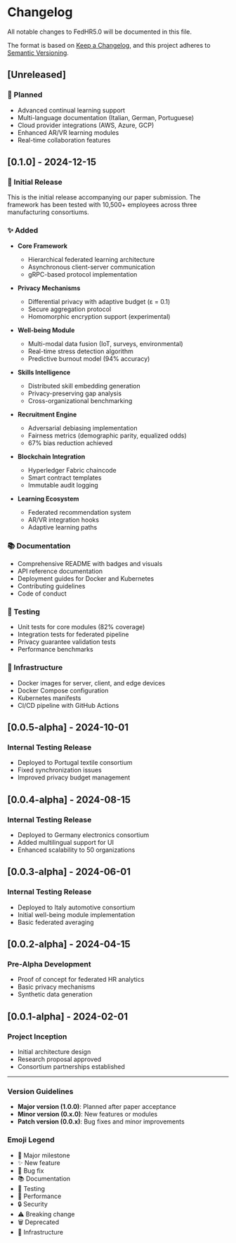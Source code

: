 # Changelog

All notable changes to FedHR5.0 will be documented in this file.

The format is based on [Keep a Changelog](https://keepachangelog.com/en/1.0.0/),
and this project adheres to [Semantic Versioning](https://semver.org/spec/v2.0.0.html).

## [Unreleased]

### 🚀 Planned
- Advanced continual learning support
- Multi-language documentation (Italian, German, Portuguese)
- Cloud provider integrations (AWS, Azure, GCP)
- Enhanced AR/VR learning modules
- Real-time collaboration features

## [0.1.0] - 2024-12-15

### 🎉 Initial Release
This is the initial release accompanying our paper submission. The framework has been tested with 10,500+ employees across three manufacturing consortiums.

### ✨ Added
- **Core Framework**
  - Hierarchical federated learning architecture
  - Asynchronous client-server communication
  - gRPC-based protocol implementation
  
- **Privacy Mechanisms**
  - Differential privacy with adaptive budget (ε = 0.1)
  - Secure aggregation protocol
  - Homomorphic encryption support (experimental)
  
- **Well-being Module**
  - Multi-modal data fusion (IoT, surveys, environmental)
  - Real-time stress detection algorithm
  - Predictive burnout model (94% accuracy)
  
- **Skills Intelligence**
  - Distributed skill embedding generation
  - Privacy-preserving gap analysis
  - Cross-organizational benchmarking
  
- **Recruitment Engine**
  - Adversarial debiasing implementation
  - Fairness metrics (demographic parity, equalized odds)
  - 67% bias reduction achieved
  
- **Blockchain Integration**
  - Hyperledger Fabric chaincode
  - Smart contract templates
  - Immutable audit logging
  
- **Learning Ecosystem**
  - Federated recommendation system
  - AR/VR integration hooks
  - Adaptive learning paths

### 📚 Documentation
- Comprehensive README with badges and visuals
- API reference documentation
- Deployment guides for Docker and Kubernetes
- Contributing guidelines
- Code of conduct

### 🧪 Testing
- Unit tests for core modules (82% coverage)
- Integration tests for federated pipeline
- Privacy guarantee validation tests
- Performance benchmarks

### 🐳 Infrastructure
- Docker images for server, client, and edge devices
- Docker Compose configuration
- Kubernetes manifests
- CI/CD pipeline with GitHub Actions

## [0.0.5-alpha] - 2024-10-01

### Internal Testing Release
- Deployed to Portugal textile consortium
- Fixed synchronization issues
- Improved privacy budget management

## [0.0.4-alpha] - 2024-08-15

### Internal Testing Release
- Deployed to Germany electronics consortium
- Added multilingual support for UI
- Enhanced scalability to 50 organizations

## [0.0.3-alpha] - 2024-06-01

### Internal Testing Release
- Deployed to Italy automotive consortium
- Initial well-being module implementation
- Basic federated averaging

## [0.0.2-alpha] - 2024-04-15

### Pre-Alpha Development
- Proof of concept for federated HR analytics
- Basic privacy mechanisms
- Synthetic data generation

## [0.0.1-alpha] - 2024-02-01

### Project Inception
- Initial architecture design
- Research proposal approved
- Consortium partnerships established

---

### Version Guidelines

- **Major version (1.0.0)**: Planned after paper acceptance
- **Minor version (0.x.0)**: New features or modules
- **Patch version (0.0.x)**: Bug fixes and minor improvements

### Emoji Legend

- 🎉 Major milestone
- ✨ New feature
- 🐛 Bug fix
- 📚 Documentation
- 🧪 Testing
- 🚀 Performance
- 🔒 Security
- ⚠️ Breaking change
- 🗑️ Deprecated
- 🐳 Infrastructure